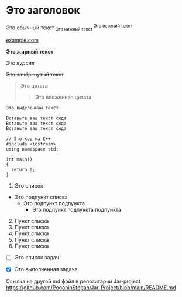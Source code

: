 # Это заголовок
Это обычный текст
<sub> Это нижний текст </sub>
<sup> Это верхний текст </sup>

[example.com](http://example.com)

**Это жирный текст**

*Это курсив*

~~Это зачёркнутый текст~~

> Это цитата
> > Это вложенная цитата

`Это выделенный текст`

```
Вставьте ваш текст сюда
Вставьте ваш текст сюда
Вставьте ваш текст сюда
```

```С++
// Это код на С++
#include <iostream>
using namespace std;

int main()
{
  return 0;
}

```

1. Это список
  - Это подпункт списка
    - Это подпункт подпункта
      - Это подпункт подпункта подпункта 
    
2. Пункт списка
3. Пункт списка
4. Пункт списка
5. Пункт списка
6. Пункт списка

 - [ ] Это список задач
 - [x] Это выполненная задача



Ссылка на другой md файл в репозитарии Jar-project https://github.com/PogoninStepan/Jar-Project/blob/main/README.md
